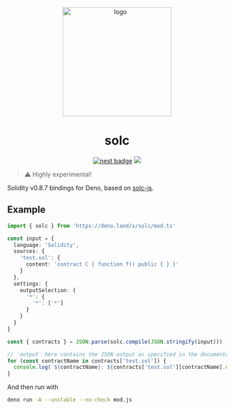 <div align="center">

<img alt="logo" height="250px" src="https://bafkreicd4u5jhqcnhztqhi3dkvefx3ccooimkqca33ipjo4njyzfus5nfu.ipfs.dweb.link" />

# solc

[![nest badge][nest-badge]](https://nest.land/package/solc) [![][code-quality-img]][code-quality]

</div>

> ⚠️ Highly experimental!

Solidity v0.8.7 bindings for Deno, based on [solc-js](https://github.com/ethereum/solc-js).

## Example

```ts
import { solc } from 'https://deno.land/x/solc/mod.ts'

const input = {
  language: 'Solidity',
  sources: {
    'test.sol': {
      content: 'contract C { function f() public { } }'
    }
  },
  settings: {
    outputSelection: {
      '*': {
        '*': ['*']
      }
    }
  }
}

const { contracts } = JSON.parse(solc.compile(JSON.stringify(input)))

// `output` here contains the JSON output as specified in the documentation
for (const contractName in contracts['test.sol']) {
  console.log(`${contractName}: ${contracts['test.sol'][contractName].evm.bytecode.object}`)
}
```

And then run with

```sh
deno run -A --unstable --no-check mod.js
```

[code-quality-img]: https://img.shields.io/codefactor/grade/github/deno-libs/solc?style=for-the-badge&color=black&
[code-quality]: https://www.codefactor.io/repository/github/deno-libs/solc
[nest-badge]: https://img.shields.io/badge/publushed%20on-nest.land-black?style=for-the-badge

